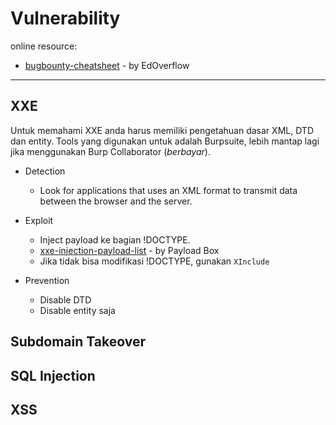 # Vulnerability
online resource:
- [bugbounty-cheatsheet](https://github.com/EdOverflow/bugbounty-cheatsheet) - by EdOverflow
---

## XXE
Untuk memahami XXE anda harus memiliki pengetahuan dasar XML, DTD dan entity. Tools yang digunakan untuk adalah Burpsuite, lebih mantap lagi jika menggunakan Burp Collaborator (*berbayar*).
- Detection
  - Look for applications that uses an XML format to transmit data between the browser and the server.
  
- Exploit
  - Inject payload ke bagian !DOCTYPE. 
  - [xxe-injection-payload-list](https://github.com/payloadbox/xxe-injection-payload-list) - by Payload Box 
  - Jika tidak bisa modifikasi !DOCTYPE, gunakan `XInclude`

- Prevention
  - Disable DTD
  - Disable entity saja

## Subdomain Takeover


## SQL Injection


## XSS

